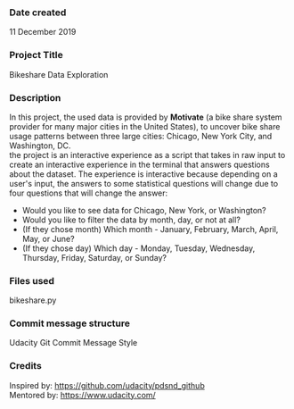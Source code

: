 ### Date created
11 December 2019

### Project Title
Bikeshare Data Exploration

### Description
In this project, the used data is provided by __Motivate__ (a bike share system provider for many major cities in the United States),
to uncover bike share usage patterns between three large cities: Chicago, New York City, and Washington, DC.  
the project is an interactive experience as a script that takes in raw input to create an interactive experience in the terminal
that answers questions about the dataset. The experience is interactive because depending on a user's input,
the answers to some statistical questions will change due to four questions   that will change the answer:
- Would you like to see data for Chicago, New York, or Washington?
- Would you like to filter the data by month, day, or not at all?
- (If they chose month) Which month - January, February, March, April, May, or June?
- (If they chose day) Which day - Monday, Tuesday, Wednesday, Thursday, Friday, Saturday, or Sunday?

### Files used
bikeshare.py

### Commit message structure
Udacity Git Commit Message Style

### Credits
Inspired by: https://github.com/udacity/pdsnd_github  
Mentored by: https://www.udacity.com/
